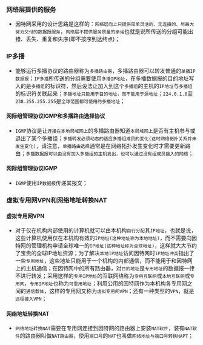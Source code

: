 ### 网络层提供的服务
+ 因特网采用的设计思路是这样的：`网络层向上只提供简单灵活的、无连接的、尽最大努力交付的数据报服务`，`网络层不提供服务质量的承诺`也就是说所传送的分组可能出错、丢失、重复和失序(即不按序到达终点)；

### IP多播
+ 能够运行多播协议的路由器称为`多播路由器`，多播路由器可以转发普通的`单播IP数据报`；`IP多播`所传送的分组需要使用`多播IP地址`，在多播数据报的目的地址写入的是`多播组`的标识符，然后设法让加入到这个`多播组`的主机的`IP地址`与`多播组`的标识符关联起来；`多播地址只能用于目的地址，而不能用于源地址`；`224.0.1.0`至`238.255.255.255`是`全球范围都可使用的多播地址`；
#### 网际组管理协议IGMP和多播路由选择协议
+ `IGMP`协议是让`连接在本地局域网上`的多播路由器知道`本局域网上`是否有主机参与或退出了某个多播组；`多播转发必须动态的适应多播组成员的变化(这时网络拓扑关系并未发生变化)`，请注意，`单播路由选择`通常是在网络拓扑发生变化时才需要更新路由；`多播数据报可以由没有加入多播组的主机发出，也可以通过没有组成员接入的网络`；
#### 网际组管理协议IGMP
+ `IGMP`使用`IP数据报`传递其报文；

### 虚拟专用网VPN和网络地址转换NAT
#### 虚拟专用网VPN
+ 对于仅在机构内部使用的计算机就可以由本机构`自行分配`其`IP地址`，也就是说，这些计算机使用仅在本机构有效的`IP地址(这种地址称为本地地址)`，而不需要向因特网的管理机构申请全球唯一的`IP地址(这种地址称为全球地址)`，这样就大大节约了宝贵的全球IP地址资源；为了解决`本地IP地址`访问因特网时`IP地址冲突`指出了一些`专用地址`，这些地址只能用于一个机构的内部通信，而不能用于和因特网上的主机通信；在因特网中的所有路由器，对`目的地址`是`专用地址`的数据报一律不进行转发；采用这样的`专用IP地址`的互联网络称为`专用互联网`或`本地互联网`或`专用网`，`专用IP地址`也称为`可重用地址`；利用公用的因特网作为本机构各专用网之间的`通信载体`，这样的专用网又称为`虚拟专用网VPN`；还有一种类型的`VPN`，就是`远程接入VPN`；
#### 网络地址转换NAT
+ `网络地址转换NAT`需要在专用网连接到因特网的路由器上安装`NAT软件`，装有`NAT软件`的路由器叫做`NAT路由器`，使用`端口号`的`NAT`也叫做`网络地址与端口号转换NAPT`；
